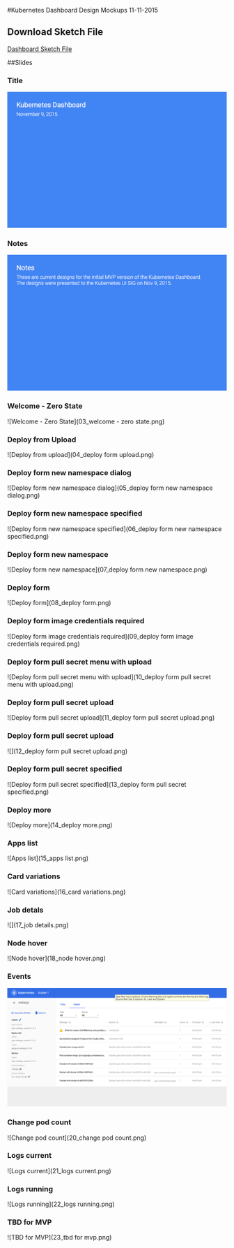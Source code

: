 #Kubernetes Dashboard Design Mockups 11-11-2015

## Download Sketch File
[Dashboard Sketch File](kubernetes-dashboard.sketch) 

##Slides  
### Title
![Title](01_title.png)  
### Notes
![Notes](02_notes.png) 
### Welcome - Zero State
![Welcome - Zero State](03_welcome - zero state.png)  
### Deploy from Upload
![Deploy from upload](04_deploy form upload.png)  
### Deploy form new namespace dialog
![Deploy form new namespace dialog](05_deploy form new namespace dialog.png)  
### Deploy form new namespace specified
![Deploy form new namespace specified](06_deploy form new namespace specified.png)  
### Deploy form new namespace
![Deploy form new namespace](07_deploy form new namespace.png)  
### Deploy form
![Deploy form](08_deploy form.png)  
### Deploy form image credentials required
![Deploy form image credentials required](09_deploy form image credentials required.png)  
### Deploy form pull secret menu with upload
![Deploy form pull secret menu with upload](10_deploy form pull secret menu with upload.png)  
### Deploy form pull secret upload
![Deploy form pull secret upload](11_deploy form pull secret upload.png)  
### Deploy form pull secret upload
![](12_deploy form pull secret upload.png)  
### Deploy form pull secret specified
![Deploy form pull secret specified](13_deploy form pull secret specified.png)  
### Deploy more
![Deploy more](14_deploy more.png)  
### Apps list
![Apps list](15_apps list.png)  
### Card variations
![Card variations](16_card variations.png)  
### Job detals
![](17_job details.png)  
### Node hover
![Node hover](18_node hover.png)  
### Events
![Events](19_events.png)  
### Change pod count
![Change pod count](20_change pod count.png)  
### Logs current
![Logs current](21_logs current.png)  
### Logs running
![Logs running](22_logs running.png)  
### TBD for MVP
![TBD for MVP](23_tbd for mvp.png)  
